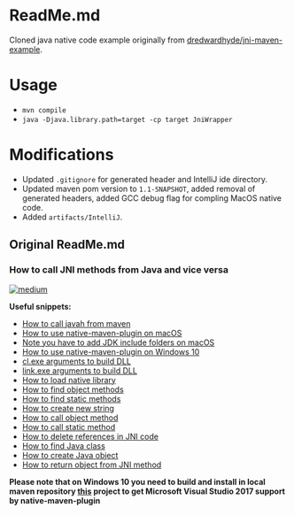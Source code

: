 # ReadMe.md

Cloned java native code example originally from [dredwardhyde/jni-maven-example](https://github.com/dredwardhyde/jni-maven-example).

# Usage

- `mvn compile`
- `java -Djava.library.path=target -cp target JniWrapper`

# Modifications 

- Updated `.gitignore` for generated header and IntelliJ ide directory.
- Updated maven pom version to `1.1-SNAPSHOT`, added removal of generated headers, added GCC debug flag for compling MacOS native code.
- Added `artifacts/IntelliJ`.

## Original ReadMe.md

### How to call JNI methods from Java and vice versa

[![medium](https://aleen42.github.io/badges/src/medium.svg)](https://dredwardhyde.medium.com/a-simple-guide-to-java-native-interface-jni-using-native-maven-plugin-e01f4077a8a5)


**Useful snippets:**  
- [How to call javah from maven](https://github.com/dredwardhyde/jni-example-macosx/blob/master/pom.xml#L158)
- [How to use native-maven-plugin on macOS](https://github.com/dredwardhyde/jni-example-macosx/blob/master/pom.xml#L27)
- [Note you have to add JDK include folders on macOS](https://github.com/dredwardhyde/jni-example-macosx/blob/master/pom.xml#L51)
- [How to use native-maven-plugin on Windows 10](https://github.com/dredwardhyde/JNI-Maven-Examples/blob/master/pom.xml#L95)
- [cl.exe arguments to build DLL](https://github.com/dredwardhyde/JNI-Maven-Examples/blob/master/pom.xml#L121) 
- [link.exe arguments to build DLL](https://github.com/dredwardhyde/JNI-Maven-Examples/blob/master/pom.xml#L134)
- [How to load native library](https://github.com/dredwardhyde/jni-example-macosx/blob/master/src/main/java/com/jni/example/JniWrapper.java#L10)
- [How to find object methods](https://github.com/dredwardhyde/jni-example-macosx/blob/master/src/native/source/jni.c#L11)
- [How to find static methods](https://github.com/dredwardhyde/jni-example-macosx/blob/master/src/native/source/jni.c#L12)
- [How to create new string](https://github.com/dredwardhyde/jni-example-macosx/blob/master/src/native/source/jni.c#L15)
- [How to call object method](https://github.com/dredwardhyde/jni-example-macosx/blob/master/src/native/source/jni.c#L16)
- [How to call static method](https://github.com/dredwardhyde/jni-example-macosx/blob/master/src/native/source/jni.c#L17)
- [How to delete references in JNI code](https://github.com/dredwardhyde/jni-example-macosx/blob/master/src/native/source/jni.c#L18)
- [How to find Java class](https://github.com/dredwardhyde/jni-example-macosx/blob/master/src/native/source/jni.c#L20)
- [How to create Java object](https://github.com/dredwardhyde/jni-example-macosx/blob/master/src/native/source/jni.c#L22)
- [How to return object from JNI method](https://github.com/dredwardhyde/jni-example-macosx/blob/master/src/native/source/jni.c#L26)  
  
**Please note that on Windows 10 you need to build and install in local maven repository [this](https://github.com/dredwardhyde/visual-studio-2017-support) project to get Microsoft Visual Studio 2017 support by native-maven-plugin**
